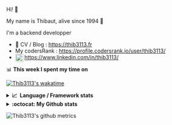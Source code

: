 Hi! 👋

My name is Thibaut, alive since 1994 🍷

I'm a backend developper

-   📝 CV / Blog : https://thib3113.fr
-   My codersRank : https://profile.codersrank.io/user/thib3113/
-   <a href="https://www.linkedin.com/in/thib3113/"><img align="left" alt="Thib3113's Linkedin" width="21px" src="https://raw.githubusercontent.com/peterthehan/peterthehan/master/assets/linkedin.svg" /></a> https://www.linkedin.com/in/thib3113/

📊 **This week I spent my time on**

[![Thib3113's wakatime](https://github-readme-stats.vercel.app/api/wakatime?username=thib3113&layout=default&theme=dracula&langs_count=6&hide_title=true&hide_border=true)](https://wakatime.com/@thib3113)

<details>
  <summary><b>📈&nbsp;&nbsp;Language&nbsp;/&nbsp;Framework stats</b></summary>
  <br/>  
  <a href='https://profile.codersrank.io/user/thib3113/'>
  <img src='http://cr-skills-chart-widget.azurewebsites.net/api/api?username=thib3113&padding=30&skills=php,batchfile,javascript,less,mysql,reactjs,scss,shell,typescript,vue'>
  </a>
</details>

<details>
  <summary><b>:octocat: My Github stats</b></summary>
  <br/>  
  
  <img src="https://github-readme-stats.vercel.app/api?username=thib3113&theme=dracula&show_icons=true&" alt="Thib3113's GitHub stats" />

<!--START_SECTION:activity-->

1. 🗣 Commented on [#5807](https://github.com/pnpm/pnpm/issues/5807) in [pnpm/pnpm](https://github.com/pnpm/pnpm)
2. 🎉 Merged PR [#224](https://github.com/thib3113/vban/pull/224) in [thib3113/vban](https://github.com/thib3113/vban)
3. 🎉 Merged PR [#582](https://github.com/thib3113/unifi-client/pull/582) in [thib3113/unifi-client](https://github.com/thib3113/unifi-client)
4. ❌ Closed PR [#574](https://github.com/thib3113/unifi-client/pull/574) in [thib3113/unifi-client](https://github.com/thib3113/unifi-client)
5. 🎉 Merged PR [#573](https://github.com/thib3113/unifi-client/pull/573) in [thib3113/unifi-client](https://github.com/thib3113/unifi-client)
 <!--END_SECTION:activity-->

</details>

![Thib3113's github metrics](https://gist.githubusercontent.com/thib3113/83a96e16f8bca103f1b0e376186c66ec/raw/github-metrics.svg)
